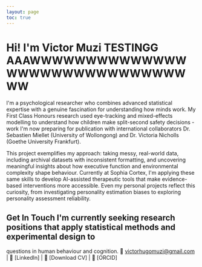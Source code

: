 ```yaml
---
layout: page
toc: true
---
```



# Hi! I'm Victor Muzi TESTINGG AAAWWWWWWWWWWWWWWWWWWWWWWWWWWWWWWWW 

I'm a psychological researcher who combines advanced statistical expertise with a genuine fascination for understanding how minds work. My First Class Honours research used
eye-tracking and mixed-effects modelling to understand how children make split-second safety decisions - work I'm now
preparing for publication with international collaborators Dr. Sebastien Miellet (University of Wollongong) and Dr.
Victoria Nicholls (Goethe University Frankfurt).

This project exemplifies my approach: taking messy, real-world data, including archival datasets with inconsistent
formatting, and uncovering meaningful insights about how executive function and environmental complexity shape
behaviour. Currently at Sophia Cortex, I'm applying these same skills to develop AI-assisted therapeutic tools that make
evidence-based interventions more accessible. Even my personal projects reflect this curiosity, from investigating
personality estimation biases to exploring personality assessment reliability.

## Get In Touch I'm currently seeking research positions that apply statistical methods and experimental design to
questions in human behaviour and cognition. 📧 victorhugomuzi@gmail.com | 💼 [LinkedIn] | 📄 [Download CV] | 🔬 [ORCID]
